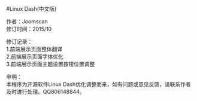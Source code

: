 #Linux Dash(中文版)

作者：Joomscan</br>
修订时间：2015/10</br>

修订记录：</br>
1.前端展示页面整体翻译</br>
2.前端展示页面字体优化</br>
3.前端展示页面主题设置按钮位置调整</br>

申明：</br>
本程序为开源软件Linux Dash优化调整而来，如有问题或意见反馈，请联系作者及时进行处理。QQ806148844。



